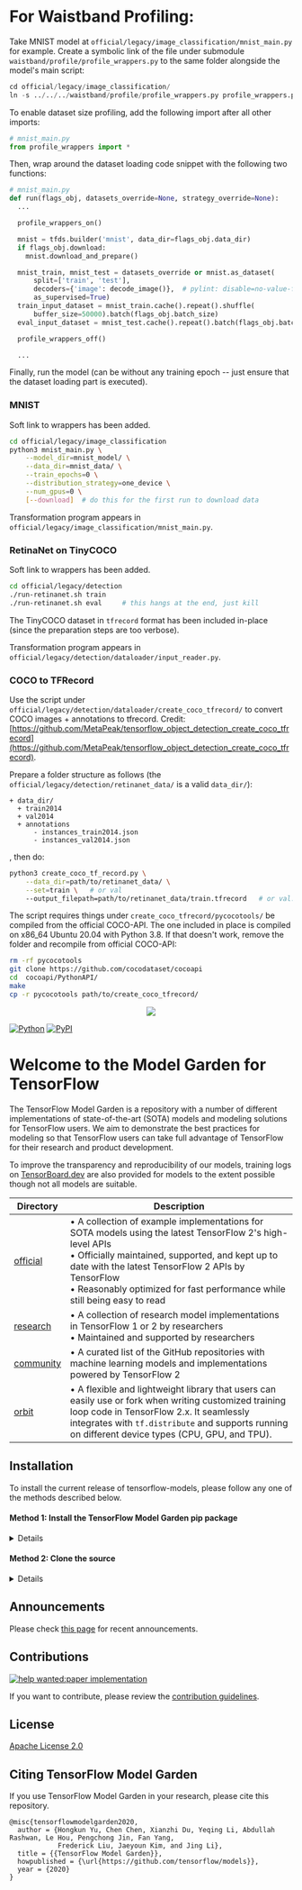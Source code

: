 # For Waistband Profiling:

Take MNIST model at `official/legacy/image_classification/mnist_main.py` for example. Create a symbolic link of the file under submodule
`waistband/profile/profile_wrappers.py` to the same folder alongside the model's main script:

```python
cd official/legacy/image_classification/
ln -s ../../../waistband/profile/profile_wrappers.py profile_wrappers.py
```

To enable dataset size profiling, add the following import after all other imports:

```python
# mnist_main.py
from profile_wrappers import *
```

Then, wrap around the dataset loading code snippet with the following two functions:

```python
# mnist_main.py
def run(flags_obj, datasets_override=None, strategy_override=None):
  ...

  profile_wrappers_on()

  mnist = tfds.builder('mnist', data_dir=flags_obj.data_dir)
  if flags_obj.download:
    mnist.download_and_prepare()

  mnist_train, mnist_test = datasets_override or mnist.as_dataset(
      split=['train', 'test'],
      decoders={'image': decode_image()},  # pylint: disable=no-value-for-parameter
      as_supervised=True)
  train_input_dataset = mnist_train.cache().repeat().shuffle(
      buffer_size=50000).batch(flags_obj.batch_size)
  eval_input_dataset = mnist_test.cache().repeat().batch(flags_obj.batch_size)

  profile_wrappers_off()

  ...
```

Finally, run the model (can be without any training epoch -- just ensure that the dataset loading part is executed).

### MNIST

Soft link to wrappers has been added.

```bash
cd official/legacy/image_classification
python3 mnist_main.py \
    --model_dir=mnist_model/ \
    --data_dir=mnist_data/ \
    --train_epochs=0 \
    --distribution_strategy=one_device \
    --num_gpus=0 \
    [--download]  # do this for the first run to download data
```

Transformation program appears in `official/legacy/image_classification/mnist_main.py`.

### RetinaNet on TinyCOCO

Soft link to wrappers has been added.

```bash
cd official/legacy/detection
./run-retinanet.sh train
./run-retinanet.sh eval     # this hangs at the end, just kill
```

The TinyCOCO dataset in `tfrecord` format has been included in-place (since the preparation steps are too verbose).

Transformation program appears in `official/legacy/detection/dataloader/input_reader.py`.

### COCO to TFRecord

Use the script under `official/legacy/detection/dataloader/create_coco_tfrecord/` to convert COCO images + annotations to tfrecord. Credit: [https://github.com/MetaPeak/tensorflow_object_detection_create_coco_tfrecord](https://github.com/MetaPeak/tensorflow_object_detection_create_coco_tfrecord).

Prepare a folder structure as follows (the `official/legacy/detection/retinanet_data/` is a valid `data_dir/`):

```text
+ data_dir/
  + train2014
  + val2014
  + annotations
      - instances_train2014.json
      - instances_val2014.json
```

, then do:

```bash
python3 create_coco_tf_record.py \
    --data_dir=path/to/retinanet_data/ \
    --set=train \   # or val
    --output_filepath=path/to/retinanet_data/train.tfrecord   # or val.tfrecord
```

The script requires things under `create_coco_tfrecord/pycocotools/` be compiled from the official COCO-API. The one included in place is compiled on x86_64 Ubuntu 20.04 with Python 3.8. If that doesn't work, remove the folder and recompile from official COCO-API:

```bash
rm -rf pycocotools
git clone https://github.com/cocodataset/cocoapi
cd  cocoapi/PythonAPI/
make
cp -r pycocotools path/to/create_coco_tfrecord/
```


<div align="center">
  <img src="https://storage.googleapis.com/tf_model_garden/tf_model_garden_logo.png">
</div>

[![Python](https://img.shields.io/pypi/pyversions/tensorflow.svg?style=plastic)](https://badge.fury.io/py/tensorflow)
[![PyPI](https://badge.fury.io/py/tensorflow.svg)](https://badge.fury.io/py/tensorflow)

# Welcome to the Model Garden for TensorFlow

The TensorFlow Model Garden is a repository with a number of different
implementations of state-of-the-art (SOTA) models and modeling solutions for
TensorFlow users. We aim to demonstrate the best practices for modeling so that
TensorFlow users can take full advantage of TensorFlow for their research and
product development.

To improve the transparency and reproducibility of our models, training logs on
[TensorBoard.dev](https://tensorboard.dev) are also provided for models to the
extent possible though not all models are suitable.

| Directory | Description |
|-----------|-------------|
| [official](official) | • A collection of example implementations for SOTA models using the latest TensorFlow 2's high-level APIs<br />• Officially maintained, supported, and kept up to date with the latest TensorFlow 2 APIs by TensorFlow<br />• Reasonably optimized for fast performance while still being easy to read |
| [research](research) | • A collection of research model implementations in TensorFlow 1 or 2 by researchers<br />• Maintained and supported by researchers |
| [community](community) | • A curated list of the GitHub repositories with machine learning models and implementations powered by TensorFlow 2 |
| [orbit](orbit) | • A flexible and lightweight library that users can easily use or fork when writing customized training loop code in TensorFlow 2.x. It seamlessly integrates with `tf.distribute` and supports running on different device types (CPU, GPU, and TPU). |

## Installation

To install the current release of tensorflow-models, please follow any one of the methods described below.

#### Method 1: Install the TensorFlow Model Garden pip package

<details>

**tf-models-official** is the stable Model Garden package.
pip will install all models and dependencies automatically.

```shell
pip3 install tf-models-official
```

If you are using nlp packages, please also install **tensorflow-text**:

```shell
pip3 install tensorflow-text
```

Please check out our [example](https://github.com/tensorflow/text/blob/master/docs/tutorials/fine_tune_bert.ipynb)
to learn how to use a PIP package.

Note that **tf-models-official** may not include the latest changes in this
github repo. To include latest changes, you may install **tf-models-nightly**,
which is the nightly Model Garden package created daily automatically.

```shell
pip3 install tf-models-nightly
```

If you are using `nlp` packages, please also install tensorflow-text-nightly

```shell
pip3 install tensorflow-text-nightly
```
</details>


#### Method 2: Clone the source

<details>

1. Clone the GitHub repository:

```shell
git clone https://github.com/tensorflow/models.git
```

2. Add the top-level ***/models*** folder to the Python path.

```shell
export PYTHONPATH=$PYTHONPATH:/path/to/models
```

If you are using a Colab notebook, please set the Python path with os.environ.

```python
import os
os.environ['PYTHONPATH'] += ":/path/to/models"
```

3. Install other dependencies

```shell
pip3 install --user -r official/requirements.txt
```

Finally, if you are using nlp packages, please also install
**tensorflow-text-nightly**:

```shell
pip3 install tensorflow-text-nightly
```

</details>


## Announcements

Please check [this page](https://github.com/tensorflow/models/wiki/Announcements) for recent announcements.

## Contributions

[![help wanted:paper implementation](https://img.shields.io/github/issues/tensorflow/models/help%20wanted%3Apaper%20implementation)](https://github.com/tensorflow/models/labels/help%20wanted%3Apaper%20implementation)

If you want to contribute, please review the [contribution guidelines](https://github.com/tensorflow/models/wiki/How-to-contribute).

## License

[Apache License 2.0](LICENSE)

## Citing TensorFlow Model Garden

If you use TensorFlow Model Garden in your research, please cite this repository.

```
@misc{tensorflowmodelgarden2020,
  author = {Hongkun Yu, Chen Chen, Xianzhi Du, Yeqing Li, Abdullah Rashwan, Le Hou, Pengchong Jin, Fan Yang,
            Frederick Liu, Jaeyoun Kim, and Jing Li},
  title = {{TensorFlow Model Garden}},
  howpublished = {\url{https://github.com/tensorflow/models}},
  year = {2020}
}
```
